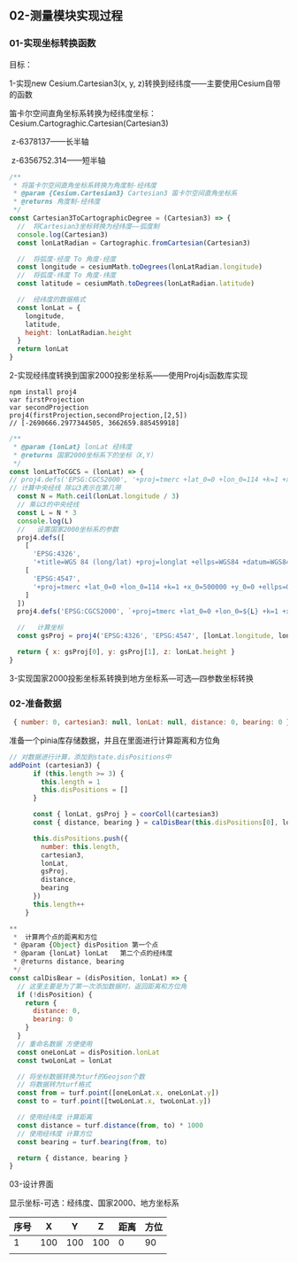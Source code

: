 ## 02-测量模块实现过程

### 01-实现坐标转换函数

目标：

1-实现new Cesium.Cartesian3(x, y, z)转换到经纬度——主要使用Cesium自带的函数

​	笛卡尔空间直角坐标系转换为经纬度坐标：Cesium.Cartograghic.Cartesian(Cartesian3)

​	z-6378137——长半轴    

​	z-6356752.314——短半轴

```JavaScript
/**
 * 将笛卡尔空间直角坐标系转换为角度制-经纬度
 * @param {Cesium.Cartesian3} Cartesian3 笛卡尔空间直角坐标系
 * @returns 角度制-经纬度
 */
const Cartesian3ToCartographicDegree = (Cartesian3) => {
  //  将Cartesian3坐标转换为经纬度——弧度制
  console.log(Cartesian3)
  const lonLatRadian = Cartographic.fromCartesian(Cartesian3)

  //  将弧度-经度 To 角度-经度
  const longitude = cesiumMath.toDegrees(lonLatRadian.longitude)
  //  将弧度-纬度 To 角度-纬度
  const latitude = cesiumMath.toDegrees(lonLatRadian.latitude)

  //  经纬度的数据格式
  const lonLat = {
    longitude,
    latitude,
    height: lonLatRadian.height
  }
  return lonLat
}
```

2-实现经纬度转换到国家2000投影坐标系——使用Proj4js函数库实现

```
npm install proj4
var firstProjection
var secondProjection
proj4(firstProjection,secondProjection,[2,5])
// [-2690666.2977344505, 3662659.885459918]
```

```javascript
/**
 * @param {lonLat} lonLat 经纬度
 * @returns 国家2000坐标系下的坐标（X,Y）
 */
const lonLatToCGCS = (lonLat) => {
// proj4.defs('EPSG:CGCS2000', '+proj=tmerc +lat_0=0 +lon_0=114 +k=1 +x_0=500000 +y_0=0 +ellps=GRS80 +units=m +no_defs +type=crs')
// 计算中央经线 除以3表示在第几带
  const N = Math.ceil(lonLat.longitude / 3)
  // 乘以3的中央经线
  const L = N * 3
  console.log(L)
  //   设置国家2000坐标系的参数
  proj4.defs([
    [
      'EPSG:4326',
      '+title=WGS 84 (long/lat) +proj=longlat +ellps=WGS84 +datum=WGS84 +units=degrees'],
    [
      'EPSG:4547',
      '+proj=tmerc +lat_0=0 +lon_0=114 +k=1 +x_0=500000 +y_0=0 +ellps=GRS80 +units=m +no_defs +type=crs'
    ]
  ])
  proj4.defs('EPSG:CGCS2000', `+proj=tmerc +lat_0=0 +lon_0=${L} +k=1 +x_0=500000 +y_0=0 +ellps=GRS80 +units=m +no_defs +type=crs`)

  //   计算坐标
  const gsProj = proj4('EPSG:4326', 'EPSG:4547', [lonLat.longitude, lonLat.latitude])

  return { x: gsProj[0], y: gsProj[1], z: lonLat.height }
}

```

3-实现国家2000投影坐标系转换到地方坐标系—可选—四参数坐标转换

### 02-准备数据

```javascript
 { number: 0, cartesian3: null, lonLat: null, distance: 0, bearing: 0 }
```

准备一个pinia库存储数据，并且在里面进行计算距离和方位角

```JavaScript
// 对数据进行计算，添加到state.disPositions中 
addPoint (cartesian3) {
      if (this.length >= 3) {
        this.length = 1
        this.disPositions = []
      }

      const { lonLat, gsProj } = coorColl(cartesian3)
      const { distance, bearing } = calDisBear(this.disPositions[0], lonLat)

      this.disPositions.push({
        number: this.length,
        cartesian3,
        lonLat,
        gsProj,
        distance,
        bearing
      })
      this.length++
    }

**
 *  计算两个点的距离和方位
 * @param {Object} disPosition 第一个点
 * @param {lonLat} lonLat   第二个点的经纬度
 * @returns distance, bearing
 */
const calDisBear = (disPosition, lonLat) => {
  // 这里主要是为了第一次添加数据时，返回距离和方位角
  if (!disPosition) {
    return {
      distance: 0,
      bearing: 0
    }
  }
  // 重命名数据 方便使用
  const oneLonLat = disPosition.lonLat
  const twoLonLat = lonLat

  // 将坐标数据转换为turf的Geojson个数
  // 将数据转为turf格式
  const from = turf.point([oneLonLat.x, oneLonLat.y])
  const to = turf.point([twoLonLat.x, twoLonLat.y])

  // 使用经纬度 计算距离
  const distance = turf.distance(from, to) * 1000
  // 使用经纬度 计算方位
  const bearing = turf.bearing(from, to)

  return { distance, bearing }
}

```



03-设计界面

显示坐标-可选：经纬度、国家2000、地方坐标系

| 序号 | X    | Y    | Z    | 距离 | 方位 |
| ---- | ---- | ---- | ---- | ---- | ---- |
| 1    | 100  | 100  | 100  | 0    | 90   |
|      |      |      |      |      |      |















